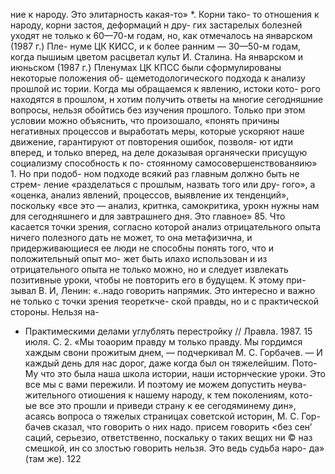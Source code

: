 ние к народу. Это элитарность какая-то» *. Корни тако-
то отношения к народу, корни застоя, деформаций н дру-
гих застарелых болезней уходят не только к 60—70-м
годам, но, как отмечалось на январском (1987 г.) Пле-
нуме ЦК КИСС, и к более ранним — 30—50-м годам,
когда пышиым цветом расцветал культ И. Сталина.
На январском и июньском (1987 г.} Пленумах ЦК
КПСС были сформулированы некоторые положения об-
щеметодологического подхода к анализу прошлой ис
тории. Когда мы обращаемся к явлению, истоки кото-
рого находятся в прошлом, н хотим получить ответы
на многие сегодняшние вопросы, нельзя обойтись без
изучения прошлого. Только при этом условии можно
объяснить, что произошало, «понять причины негативных
процессов и выработать меры, которые ускоряют наше
движение, гарантируют от повторения ошибок, позволя-
ют идти вперед, и только вперед, на деле доказывая
органячески присущую социализму способность к по-
стоянному самосовершенствованяию» 1. Но при подоб-
ном подходе всякий раз главным должно быть не стрем-
ление «разделаться с прошлым, назвать того или дру-
гого», а «оценка, анализ явлений, процессов, выявление
их тенденций», поскольку «все это — анализ, критнка,
самокритика, урокн нужны нам для сегодняшнего и для
завтрашнего дня. Это главное» 85.
Что касается точки зрения, согласно которой анализ
отрицательного опыта ничего полезного дать не может,
то она метафизична, и придерживающиеся ее люди
не способны понять того, что и положительный опыт мо-
жет быть илахо использован и из отрицательного опыта
не только можно, но и следует извлекать позитивные
уроки, чтобы не повторить его в будущем. К этому при-
зывал В. И, Ленин: «..надо говорить напрямик. Это
интересно и важно не только с точки зрения теореткче-
ской правды, но и с практической стороны. Нельзя на-
+ Практимескими делами углублять перестройку // Лравла. 1987.
15 июля. С. 2. «Мы тоаорим правду м только правду. Мы гордимся
хаждым свони прожитым днем, — подчеркивал М. С. Горбачев. — И
каждый день для нас дорог, даже когда был он тяжелейшим. Пото-
Му что это была наша школа истории, наши исторнческие уроки.
Это все мы с вами пережили. И поэтому ие можем допустить неува-
жительного отиошения к нашему народу, к тем поколениям, кото-
ые все это прошли и приведи страну к ее сегодяминему дин»,
асаясь вопроса о тяжелых страницах советской историн, М. С. Гор-
бачев сказал, что говорить о них надо. присем говорить <без сен’
саций, серьезио, ответственно, поскальку о таких вещих ни © наз
смешкой, ин со злостью говорить нельзя. Это ведь судьба наро-
да» (там же).
122
